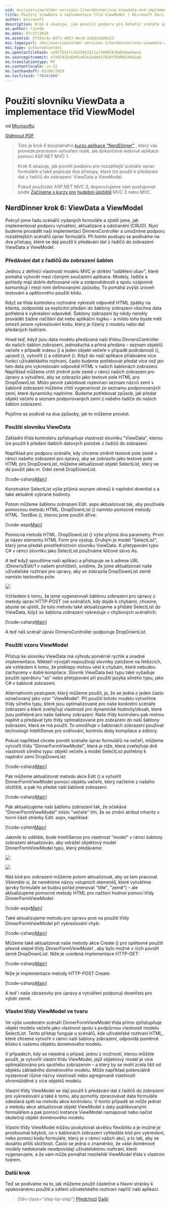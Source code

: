 ```yaml
---
uid: mvc/overview/older-versions-1/nerddinner/use-viewdata-and-implement-viewmodel-classes
title: Použití ViewData a implementace tříd ViewModel | Microsoft Docs
author: microsoft
description: Krok 6 ukazuje, jak povolit podporu pro bohatší scénáře úprav formulářů a také popisuje dva přístupy, které lze použít k předávání dat z řadičů do zobrazení:...
ms.author: riande
ms.date: 07/27/2010
ms.assetid: 5755ec4c-60f1-4057-9ec0-3a5de3a20e23
msc.legacyurl: /mvc/overview/older-versions-1/nerddinner/use-viewdata-and-implement-viewmodel-classes
msc.type: authoredcontent
ms.openlocfilehash: ca9775417c2e25952511a73096fb76d5d4edaea2
ms.sourcegitcommit: e7e91932a6e91a63e2e46417626f39d6b244a3ab
ms.translationtype: MT
ms.contentlocale: cs-CZ
ms.lasthandoff: 03/06/2020
ms.locfileid: "78541606"
---
```

# <a name="use-viewdata-and-implement-viewmodel-classes"></a>Použití slovníku ViewData a implementace tříd ViewModel

od [Microsoftu](https://github.com/microsoft)

[Stáhnout PDF](http://aspnetmvcbook.s3.amazonaws.com/aspnetmvc-nerdinner_v1.pdf)

> Toto je krok 6 bezplatného [kurzu aplikace "NerdDinner"](introducing-the-nerddinner-tutorial.md) , který vás provede procesem vytvoření malé, ale dokončené webové aplikace pomocí ASP.NET MVC 1.
> 
> Krok 6 ukazuje, jak povolit podporu pro rozsáhlejší scénáře úprav formuláře a také popisuje dva přístupy, které lze použít k předávání dat z řadičů do zobrazení: ViewData a ViewModel.
> 
> Pokud používáte ASP.NET MVC 3, doporučujeme vám postupovat podle [Začínáme s kurzy pro](../../older-versions/getting-started-with-aspnet-mvc3/cs/intro-to-aspnet-mvc-3.md) [hudební úložiště](../../older-versions/mvc-music-store/mvc-music-store-part-1.md) MVC 3 nebo MVC.

## <a name="nerddinner-step-6-viewdata-and-viewmodel"></a>NerdDinner krok 6: ViewData a ViewModel

Pokryli jsme řadu scénářů vydaných formuláře a zjistili jsme, jak implementovat podporu vytváření, aktualizace a odstranění (CRUD). Nyní budeme provádět naši implementaci DinnersController a umožníme podporu rozsáhlejších scénářů úprav formulářů. Při tomto postupu se podíváme na dva přístupy, které se dají použít k předávání dat z řadičů do zobrazení: ViewData a ViewModel.

### <a name="passing-data-from-controllers-to-view-templates"></a>Předávání dat z řadičů do zobrazení šablon

Jednou z definicí vlastností modelu MVC je striktní "oddělení obav", které pomáhá vyhovět mezi různými součástmi aplikace. Modely, řadiče a pohledy mají dobře definované role a zodpovědnosti a spolu vzájemně komunikují i mezi nimi definovanými způsoby. To pomáhá zvýšit úroveň testování a opětovného použití kódu.

Když se třída kontroleru rozhodne vykreslit odpověď HTML zpátky na klienta, zodpovídá za explicitní předání do šablony zobrazení všechna data potřebná k vykreslení odpovědi. Šablony zobrazení by nikdy neměly provádět žádné načítání dat nebo aplikační logiku – a místo toho byste měli omezit jenom vykreslování kódu, který je řízený z modelu nebo dat předaných řadičem.

Hned teď, když jsou data modelu předávaná naší třídou DinnersController do našich šablon zobrazení, jednoduchá a přímá předána – seznam objektů večeře v případě indexu () a jeden objekt večeře v případě podrobností (), upravit (), vytvořit () a odstranit (). Když do naší aplikace přidáváme více funkcí uživatelského rozhraní, často budeme potřebovat předat více než jen tato data pro vykreslování odpovědí HTML v našich šablonách zobrazení. Například můžeme chtít změnit pole země v rámci našich zobrazení pro úpravy a vytváření, aby se zobrazilo jako textové pole HTML pro DropDownList. Místo pevně zakódovat rozevírací seznam názvů zemí v šabloně zobrazení můžeme chtít vygenerovat ze seznamu podporovaných zemí, které dynamicky naplníme. Budeme potřebovat způsob, jak předat objekt večeře *a* seznam podporovaných zemí z našeho řadiče do našich šablon zobrazení.

Pojďme se podívat na dva způsoby, jak to můžeme provést.

### <a name="using-the-viewdata-dictionary"></a>Použití slovníku ViewData

Základní třída kontroleru zpřístupňuje vlastnost slovníku "ViewData", kterou lze použít k předání dalších datových položek z řadičů do zobrazení.

Například pro podporu scénáře, kdy chceme změnit textové pole země v rámci našeho zobrazení pro úpravy, aby se zobrazilo jako textové pole HTML pro DropDownList, můžeme aktualizovat objekt SelectList, který se dá použít jako m. Odel země DropDownList.

[!code-csharp[Main](use-viewdata-and-implement-viewmodel-classes/samples/sample1.cs)]

Konstruktor SelectList výše přijímá seznam okresů k naplnění downlist s a také aktuálně vybrané hodnoty.

Potom můžeme šablonu zobrazení Edit. aspx aktualizovat tak, aby používala pomocnou metodu HTML. DropDownList () namísto pomocné metody HTML. TextBox (), kterou jsme použili dříve:

[!code-aspx[Main](use-viewdata-and-implement-viewmodel-classes/samples/sample2.aspx)]

Pomocná metoda HTML. DropDownList () výše přijímá dva parametry. První je název elementu HTML Form pro výstup. Druhým je model "SelectList", který jsme předali prostřednictvím slovníku ViewData. K přetypování typu C# v rámci slovníku jako SelectList používáme klíčové slovo As.

A teď když spouštíme naši aplikaci a přistupuje se k adrese URL */Dinners/Edit/1* v našem prohlížeči, uvidíme, že jsme aktualizovali naše uživatelské rozhraní pro úpravy, aby se zobrazila DropDownList země namísto textového pole:

![](use-viewdata-and-implement-viewmodel-classes/_static/image1.png)

Vzhledem k tomu, že jsme vygenerovali šablonu zobrazení pro úpravy z metody úprav HTTP-POST (ve scénářích, kdy dojde k chybám), chceme, abyste se ujistili, že tuto metodu také aktualizujeme a přidáte SelectList do ViewData, když se šablona zobrazení vykresluje v chybových scénářích:

[!code-csharp[Main](use-viewdata-and-implement-viewmodel-classes/samples/sample3.cs)]

A teď náš scénář úprav DinnersController podporuje DropDownList.

### <a name="using-a-viewmodel-pattern"></a>Použití vzoru ViewModel

Přístup ke slovníku ViewData má výhodu poměrně rychlé a snadné implementace. Někteří vývojáři nepoužívají slovníky založené na řetězcích, ale vzhledem k tomu, že překlepy mohou vést k chybám, které nebudou zachyceny v době kompilace. Slovník ViewData bez typu také vyžaduje použití operátoru "as" nebo přetypování při použití jazyka silného typu, jako C# v šabloně zobrazení.

Alternativním postupem, který můžeme použít, je, že se jedná o jeden často označovaný jako vzor "ViewModel". Při použití tohoto modelu vytvoříme třídy silného typu, které jsou optimalizované pro naše konkrétní scénáře zobrazení a které zveřejňují vlastnosti pro dynamické hodnoty/obsah, které jsou potřebné pro naše šablony zobrazení. Naše třídy kontroleru pak mohou naplnit a předávat tyto třídy optimalizované pro zobrazení do naší šablony zobrazení, která se má použít. To umožňuje v šablonách zobrazení používat technologii IntelliSense pro ověřování, kontrolu doby kompilace a editory.

Pokud například chcete povolit scénáře úprav formulářů na večeři, můžeme vytvořit třídu "DinnerFormViewModel", která je níže, která zveřejňuje dvě vlastnosti silného typu: objekt večeře a model SelectList potřebný k naplnění zemí DropDownList:

[!code-csharp[Main](use-viewdata-and-implement-viewmodel-classes/samples/sample4.cs)]

Pak můžeme aktualizovat metodu akce Edit () a vytvořit DinnerFormViewModel pomocí objektu večeře, který načteme z našeho úložiště, a pak ho předat naší šabloně zobrazení:

[!code-csharp[Main](use-viewdata-and-implement-viewmodel-classes/samples/sample5.cs)]

Pak aktualizujeme naši šablonu zobrazení tak, že očekává "DinnerFormViewModel" místo "večeře" tím, že se změní atribut inherits v horní části stránky Edit. aspx, například:

[!code-cshtml[Main](use-viewdata-and-implement-viewmodel-classes/samples/sample6.cshtml)]

Jakmile to uděláte, bude IntelliSense pro vlastnost "model" v rámci šablony zobrazení aktualizován, aby odrážel objektový model DinnerFormViewModel typu, který předáváme:

![](use-viewdata-and-implement-viewmodel-classes/_static/image2.png)

![](use-viewdata-and-implement-viewmodel-classes/_static/image3.png)

Náš kód pro zobrazení můžeme potom aktualizovat, aby se tam pracoval. Všimněte si, že neměníme názvy vstupních elementů, které vytváříme (prvky formuláře se budou pořád jmenovat "title", "země") – ale aktualizujeme pomocné metody HTML pro načtení hodnot pomocí třídy DinnerFormViewModel:

[!code-aspx[Main](use-viewdata-and-implement-viewmodel-classes/samples/sample7.aspx)]

Také aktualizujeme metodu pro úpravu post na použití třídy DinnerFormViewModel při vykreslování chyb:

[!code-csharp[Main](use-viewdata-and-implement-viewmodel-classes/samples/sample8.cs)]

Můžeme také aktualizovat naše metody akce Create () pro opětovné použití přesně stejné třídy *DinnerFormViewModel* , aby bylo možné v nich povolit země DropDownList. Níže je uvedená implementace HTTP-GET:

[!code-csharp[Main](use-viewdata-and-implement-viewmodel-classes/samples/sample9.cs)]

Níže je implementace metody HTTP-POST Create:

[!code-csharp[Main](use-viewdata-and-implement-viewmodel-classes/samples/sample10.cs)]

A teď i naše obrazovky pro úpravy a vytváření podporují downlists pro výběr země.

### <a name="custom-shaped-viewmodel-classes"></a>Vlastní třídy ViewModel ve tvaru

Ve výše uvedeném scénáři DinnerFormViewModel třída přímo zpřístupňuje objekt modelu večeře jako vlastnost spolu s podpůrnou vlastností modelu SelectList. Tento přístup funguje u scénářů, kde uživatelské rozhraní HTML, které chceme vytvořit v rámci naší šablony zobrazení, odpovídá poměrně blízko k našemu objektu doménového modelu.

V případech, kdy se nejedná o případ, jednu z možností, kterou můžete použít, je vytvořit vlastní třídu ViewModel, jejíž objektový model je více optimalizováno pro spotřebu zobrazením – a který by se mohl zcela lišit od objektu základního doménového modelu. Může například potenciálně vystavovat různé názvy vlastností nebo agregované vlastnosti shromážděné z více objektů modelu.

Vlastní třídy ViewModel se dají použít k předávání dat z řadičů do zobrazení pro vykreslování a také k tomu, aby pomohly zpracovávat data formuláře odeslaná zpět na metodu akce kontroleru. V tomto případě se může jednat o metodu akce aktualizovat objekt ViewModel s daty publikovanými formulářem a pak pomocí instance ViewModel namapovat nebo načíst skutečný objekt doménového modelu.

Vlastní třídy ViewModel můžou poskytovat skvělou flexibilitu a je možné je prozkoumat kdykoli, co v šablonách zobrazení vyhledáte kód pro vykreslení, nebo pomocí kódu formuláře, který je v rámci vašich akcí, a to tak, aby se dosáhlo příliš složitosti. Často se jedná o znaménko, že vaše doménové modely nedokonale neodpovídají uživatelskému rozhraní, které vygenerujete, a že vám může pomáhat mezilehlě ViewModel třída s vlastním tvarem.

### <a name="next-step"></a>Další krok

Teď se podíváme na to, jak můžeme použít částečné a hlavní stránky k opakovanému použití a sdílení uživatelského rozhraní napříč naší aplikací.

> [!div class="step-by-step"]
> [Předchozí](provide-crud-create-read-update-delete-data-form-entry-support.md)
> [Další](re-use-ui-using-master-pages-and-partials.md)
